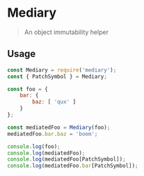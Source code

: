 # Mediary

> An object immutability helper


## Usage

```js
const Mediary = require('mediary');
const { PatchSymbol } = Mediary;

const foo = {
    bar: {
        baz: [ 'qux' ]
    }
};

const mediatedFoo = Mediary(foo);
mediatedFoo.bar.baz = 'boom';

console.log(foo);
console.log(mediatedFoo);
console.log(mediatedFoo[PatchSymbol]);
console.log(mediatedFoo.bar[PatchSymbol]);
```
